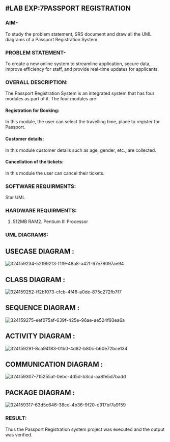 ## #LAB EXP:7PASSPORT REGISTRATION

### AIM-
To study the problem statement, SRS document and draw all the UML diagrams of a
Passport Registration System.

### PROBLEM STATEMENT-
To create a new online system to streamline application, secure data, improve efficiency for staff, and provide real-time updates for applicants.

### OVERALL DESCRIPTION:
The Passport Registration System is an integrated system that has four modules as part of
it. The four modules are
#### Registration for Booking:
In this module, the user can select the travelling time, place to register for Passport.
#### Customer details:
In this module customer details such as age, gender, etc., are collected.
#### Cancellation of the tickets:
In this module the user can cancel their tickets.
### SOFTWARE REQUIRMENTS:
Star UML
### HARDWARE REQUIRMENTS:
1. 512MB RAM2. Pentium III Processor
### UML DIAGRAMS:

## USECASE DIAGRAM :

![324159234-52f992f3-f1f9-48a8-a42f-67e78097ae94](https://github.com/apranamurali/LAB-07-Passport-registration/assets/152377149/82926be0-2246-4bec-b6a1-67b5409c1c16)


## CLASS DIAGRAM :
![324159252-ff2b1073-cfcb-4f48-a0de-875c272fb7f7](https://github.com/apranamurali/LAB-07-Passport-registration/assets/152377149/25c29520-7ada-45dc-9bd4-a3b651ca418f)




## SEQUENCE DIAGRAM :
![324159275-eef075af-639f-425e-96ae-ae524f93ea6a](https://github.com/apranamurali/LAB-07-Passport-registration/assets/152377149/9ce0a422-582b-46c7-9819-b7c55560e449)


## ACTIVITY DIAGRAM :
![324159291-8ca94183-01b0-4d82-b80c-b60e72bce134](https://github.com/apranamurali/LAB-07-Passport-registration/assets/152377149/7b64d1cb-3411-4a37-afe1-499a138707be)


## COMMUNICATION DIAGRAM :
![324159307-715255af-0ebc-4d5d-b3cd-aa8fe5d7badd](https://github.com/apranamurali/LAB-07-Passport-registration/assets/152377149/c6a76972-1d7c-4d2e-8af7-18d80268c136)



## PACKAGE DIAGRAM :



![324159317-63d5c646-38cd-4b36-9f20-d917bf7a9159](https://github.com/apranamurali/LAB-07-Passport-registration/assets/152377149/925b1d50-5dbc-4a0b-affe-5ccc06d1d51c)






### RESULT:
Thus the Passport Registration system project was executed and the output was verified.
